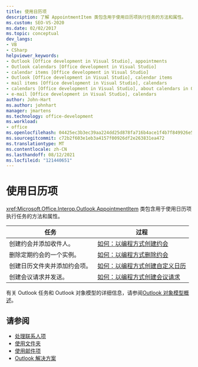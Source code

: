 ```yaml
---
title: 使用日历项
description: 了解 AppointmentItem 类包含用于使用日历项执行任务的方法和属性。
ms.custom: SEO-VS-2020
ms.date: 02/02/2017
ms.topic: conceptual
dev_langs:
- VB
- CSharp
helpviewer_keywords:
- Outlook [Office development in Visual Studio], appointments
- Outlook calendars [Office development in Visual Studio]
- calendar items [Office development in Visual Studio]
- Outlook [Office development in Visual Studio], calendar items
- mail items [Office development in Visual Studio], calendars
- calendars [Office development in Visual Studio], about calendars in Outlook
- e-mail [Office development in Visual Studio], calendars
author: John-Hart
ms.author: johnhart
manager: jmartens
ms.technology: office-development
ms.workload:
- office
ms.openlocfilehash: 04425ec3b3ec39aa224dd25d878fa716b4ace1f4b7f849926e5f3915e24209ce
ms.sourcegitcommit: c72b2f603e1eb3a4157f00926df2e263831ea472
ms.translationtype: MT
ms.contentlocale: zh-CN
ms.lasthandoff: 08/12/2021
ms.locfileid: "121440651"
---
```

# <a name="work-with-calendar-items"></a>使用日历项
  <xref:Microsoft.Office.Interop.Outlook.AppointmentItem> 类包含用于使用日历项执行任务的方法和属性。

|任务|过程|
|----------|---------------|
|创建约会并添加收件人。|[如何：以编程方式创建约会](../vsto/how-to-programmatically-create-appointments.md)|
|删除定期约会的一个实例。|[如何：以编程方式删除约会](../vsto/how-to-programmatically-delete-appointments.md)|
|创建日历文件夹并添加约会项。|[如何：以编程方式创建自定义日历](../vsto/how-to-programmatically-create-a-custom-calendar.md)|
|创建会议请求并发送。|[如何：以编程方式创建会议请求](../vsto/how-to-programmatically-create-a-meeting-request.md)|

 有关 Outlook 任务和 Outlook 对象模型的详细信息，请参阅[Outlook 对象模型概述](../vsto/outlook-object-model-overview.md)。

## <a name="see-also"></a>请参阅
- [处理联系人项](../vsto/working-with-contact-items.md)
- [使用文件夹](../vsto/working-with-folders.md)
- [使用邮件项](../vsto/working-with-mail-items.md)
- [Outlook 解决方案](../vsto/outlook-solutions.md)
